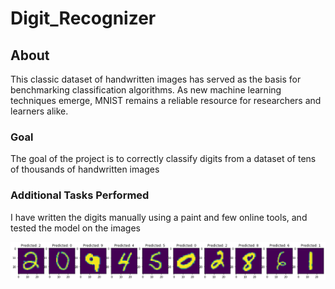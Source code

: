 # Digit_Recognizer

## About
This classic dataset of handwritten images has served as the basis for benchmarking classification algorithms. As new machine learning techniques emerge, MNIST remains a reliable resource for researchers and learners alike.

### Goal

The goal of the project is to correctly classify digits from a dataset of tens of thousands of handwritten images

### Additional Tasks Performed

I have written the digits manually using a paint and few online tools, and tested the model on the images

![predictions](/plots/predictions.png)
